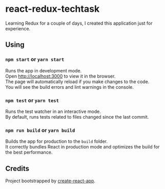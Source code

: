 # react-redux-techtask 

Learning Redux for a couple of days, I created this application just for experience.

## Using
### `npm start` or `yarn start` 

Runs the app in development mode.<br>
Open [http://localhost:3000](http://localhost:3000) to view it in the browser. <br>
The page will automatically reload if you make changes to the code.<br>
You will see the build errors and lint warnings in the console.

### `npm test` or `yarn test` 

Runs the test watcher in an interactive mode.<br>
By default, runs tests related to files changed since the last commit.

### `npm run build` or `yarn build`

Builds the app for production to the `build` folder.<br>
It correctly bundles React in production mode and optimizes the build for the best performance.

## Credits
Project bootstrapped by [create-react-app](https://github.com/facebook/create-react-app).
